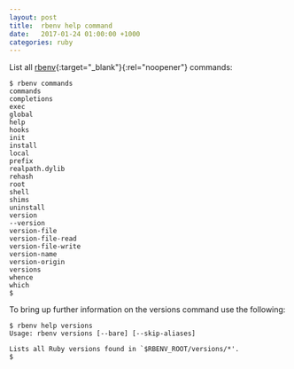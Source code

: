 ```yaml
---
layout: post
title:  rbenv help command
date:   2017-01-24 01:00:00 +1000
categories: ruby
---
```


List all [rbenv](https://github.com/rbenv/rbenv){:target="_blank"}{:rel="noopener"} commands:

```
$ rbenv commands
commands
completions
exec
global
help
hooks
init
install
local
prefix
realpath.dylib
rehash
root
shell
shims
uninstall
version
--version
version-file
version-file-read
version-file-write
version-name
version-origin
versions
whence
which
$
```
To bring up further information on the versions command use the following:

```
$ rbenv help versions
Usage: rbenv versions [--bare] [--skip-aliases]

Lists all Ruby versions found in `$RBENV_ROOT/versions/*'.
$
```
